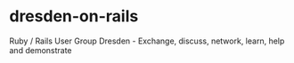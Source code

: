 # dresden-on-rails
Ruby / Rails User Group Dresden - Exchange, discuss, network, learn, help and demonstrate

